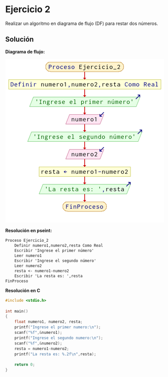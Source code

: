 # Ejercicio 2

Realizar un algoritmo en diagrama de flujo (DF) para restar dos números.

## Solución

**Diagrama de flujo:**

![ej_2](img/ej_2.png)

**Resolución en pseint:**

```
Proceso Ejercicio_2
	Definir numero1,numero2,resta Como Real
	Escribir 'Ingrese el primer número'
	Leer numero1
	Escribir 'Ingrese el segundo número'
	Leer numero2
	resta <- numero1-numero2
	Escribir 'La resta es: ',resta
FinProceso
```

**Resolución en C**

```c
#include <stdio.h>

int main()
{
    float numero1, numero2, resta;
    printf("Ingrese el primer numero:\n");
    scanf("%f",&numero1);
    printf("Ingrese el segundo numero:\n");
    scanf("%f",&numero2);
    resta = numero1-numero2;
    printf("La resta es: %.2f\n",resta);

    return 0;
}
```